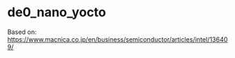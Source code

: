 # de0_nano_yocto
Based on:
https://www.macnica.co.jp/en/business/semiconductor/articles/intel/136409/
